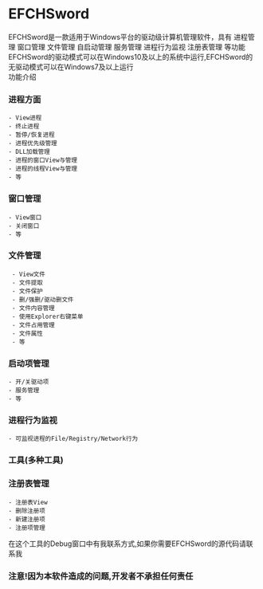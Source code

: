 # EFCHSword
EFCHSword是一款适用于Windows平台的驱动级计算机管理软件，具有 进程管理 窗口管理 文件管理 自启动管理 服务管理 进程行为监视 注册表管理 等功能  
EFCHSword的驱动模式可以在Windows10及以上的系统中运行,EFCHSword的无驱动模式可以在Windows7及以上运行  
功能介绍  
### 进程方面  
    - View进程  
    - 终止进程  
    - 暂停/恢复进程  
    - 进程优先级管理  
    - DLL加载管理  
    - 进程的窗口View与管理  
    - 进程的线程View与管理  
    - 等  
### 窗口管理  
    - View窗口  
    - 关闭窗口  
    - 等  
### 文件管理  
     - View文件  
     - 文件提取  
     - 文件保护  
     - 删/强删/驱动删文件  
     - 文件内容管理  
     - 使用Explorer右键菜单  
     - 文件占用管理  
     - 文件属性  
     - 等  
### 启动项管理  
    - 开/关驱动项  
    - 服务管理  
    - 等  
### 进程行为监视  
    - 可监视进程的File/Registry/Network行为  
### 工具(多种工具)  
### 注册表管理  
    - 注册表View  
    - 删除注册项  
    - 新建注册项  
    - 注册项管理  
在这个工具的Debug窗口中有我联系方式,如果你需要EFCHSword的源代码请联系我
### 注意!因为本软件造成的问题,开发者不承担任何责任
